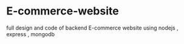 # E-commerce-website
full design and code of backend E-commerce website using nodejs , express , mongodb 
